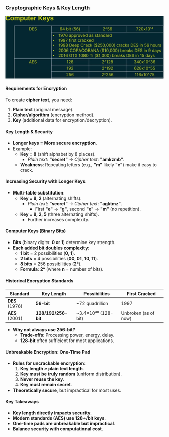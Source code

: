 ### **Cryptographic Keys & Key Length**  
![alt text](image.png)
#### **Requirements for Encryption**  
To create **cipher text**, you need:  
1. **Plain text** (original message).  
2. **Cipher/algorithm** (encryption method).  
3. **Key** (additional data for encryption/decryption).  

#### **Key Length & Security**  
- **Longer keys = More secure encryption**.  
- Example:  
  - **Key = 8** (shift alphabet by 8 places).  
    - *Plain text*: **"secret"** → *Cipher text*: **"amkzmb"**.  
  - **Weakness**: Repeating letters (e.g., **"m"** likely **"e"**) make it easy to crack.  

#### **Increasing Security with Longer Keys**  
- **Multi-table substitution**:  
  - **Key = 8, 2** (alternating shifts).  
    - *Plain text*: **"secret"** → *Cipher text*: **"agktmz"**.  
      - First **"e"** → **"g"**, second **"e"** → **"m"** (no repetition).  
  - **Key = 8, 2, 5** (three alternating shifts).  
    - Further increases complexity.  

#### **Computer Keys (Binary Bits)**  
- **Bits** (binary digits: **0 or 1**) determine key strength.  
- **Each added bit doubles complexity**:  
  - **1 bit** = 2 possibilities (**0, 1**).  
  - **2 bits** = 4 possibilities (**00, 01, 10, 11**).  
  - **8 bits** = 256 possibilities (**2⁸**).  
  - **Formula**: **2ⁿ** (where **n** = number of bits).  

#### **Historical Encryption Standards**  
| **Standard** | **Key Length** | **Possibilities** | **First Cracked** |  
|--------------|---------------|-------------------|-------------------|  
| **DES** (1976) | **56-bit** | ~72 quadrillion | 1997 |  
| **AES** (2001) | **128/192/256-bit** | ~3.4×10³⁸ (128-bit) | Unbroken (as of now) |  

- **Why not always use 256-bit?**  
  - **Trade-offs**: Processing power, energy, delay.  
  - **128-bit** often sufficient for most applications.  

#### **Unbreakable Encryption: One-Time Pad**  
- **Rules for uncrackable encryption**:  
  1. **Key length ≥ plain text length**.  
  2. **Key must be truly random** (uniform distribution).  
  3. **Never reuse the key**.  
  4. **Key must remain secret**.  
- **Theoretically secure**, but impractical for most uses.  

#### **Key Takeaways**  
- **Key length directly impacts security**.  
- **Modern standards (AES) use 128+/bit keys**.  
- **One-time pads are unbreakable but impractical**.  
- **Balance security with computational cost**.